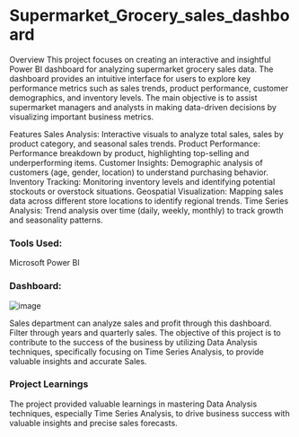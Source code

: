 # Supermarket_Grocery_sales_dashboard

Overview
This project focuses on creating an interactive and insightful Power BI dashboard for analyzing supermarket grocery sales data. The dashboard provides an intuitive interface for users to explore key performance metrics such as sales trends, product performance, customer demographics, and inventory levels. The main objective is to assist supermarket managers and analysts in making data-driven decisions by visualizing important business metrics.

Features
Sales Analysis: Interactive visuals to analyze total sales, sales by product category, and seasonal sales trends.
Product Performance: Performance breakdown by product, highlighting top-selling and underperforming items.
Customer Insights: Demographic analysis of customers (age, gender, location) to understand purchasing behavior.
Inventory Tracking: Monitoring inventory levels and identifying potential stockouts or overstock situations.
Geospatial Visualization: Mapping sales data across different store locations to identify regional trends.
Time Series Analysis: Trend analysis over time (daily, weekly, monthly) to track growth and seasonality patterns.

### Tools Used:
Microsoft Power BI

### Dashboard:

![image](https://github.com/user-attachments/assets/a1e123bd-c5db-4f72-bf18-f1d56d54668b)



Sales department can analyze sales and profit through this dashboard. Filter through years and quarterly sales.
The objective of this project is to contribute to the success of the business by utilizing Data Analysis techniques, 
specifically focusing on Time Series Analysis, to provide valuable insights and accurate Sales.

### Project Learnings
The project provided valuable learnings in mastering Data Analysis techniques, especially Time Series Analysis, 
to drive business success with valuable insights and precise sales forecasts.
